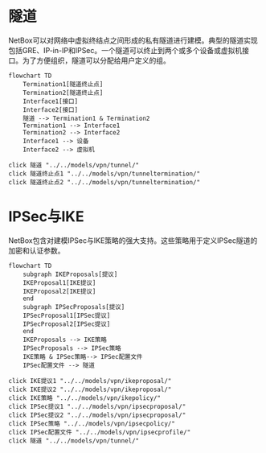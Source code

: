 # 隧道

NetBox可以对网络中虚拟终结点之间形成的私有隧道进行建模。典型的隧道实现包括GRE、IP-in-IP和IPSec。一个隧道可以终止到两个或多个设备或虚拟机接口。为了方便组织，隧道可以分配给用户定义的组。

```mermaid
flowchart TD
    Termination1[隧道终止点]
    Termination2[隧道终止点]
    Interface1[接口]
    Interface2[接口]
    隧道 --> Termination1 & Termination2
    Termination1 --> Interface1
    Termination2 --> Interface2
    Interface1 --> 设备
    Interface2 --> 虚拟机

click 隧道 "../../models/vpn/tunnel/"
click 隧道终止点1 "../../models/vpn/tunneltermination/"
click 隧道终止点2 "../../models/vpn/tunneltermination/"
```

# IPSec与IKE

NetBox包含对建模IPSec与IKE策略的强大支持。这些策略用于定义IPSec隧道的加密和认证参数。

```mermaid
flowchart TD
    subgraph IKEProposals[提议]
    IKEProposal1[IKE提议]
    IKEProposal2[IKE提议]
    end
    subgraph IPSecProposals[提议]
    IPSecProposal1[IPSec提议]
    IPSecProposal2[IPSec提议]
    end
    IKEProposals --> IKE策略
    IPSecProposals --> IPSec策略
    IKE策略 & IPSec策略--> IPSec配置文件
    IPSec配置文件 --> 隧道

click IKE提议1 "../../models/vpn/ikeproposal/"
click IKE提议2 "../../models/vpn/ikeproposal/"
click IKE策略 "../../models/vpn/ikepolicy/"
click IPSec提议1 "../../models/vpn/ipsecproposal/"
click IPSec提议2 "../../models/vpn/ipsecproposal/"
click IPSec策略 "../../models/vpn/ipsecpolicy/"
click IPSec配置文件 "../../models/vpn/ipsecprofile/"
click 隧道 "../../models/vpn/tunnel/"
```
